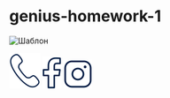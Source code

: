 # genius-homework-1
![Шаблон](https://github.com/{username}/{repository}/raw/{branch}/{path}/image.png)

![Іконка телефон](https://github.com/Rower29/genius-homework-1/blob/main/Iconkatelefon.svg)
![Іконка facebook](https://github.com/Rower29/genius-homework-1/blob/main/IconkaFb.svg)
![Іконка Instagram](https://github.com/Rower29/genius-homework-1/blob/main/Iconkainstagram.svg)
